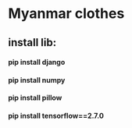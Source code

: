 # Myanmar clothes
## install lib:
#### pip install django
#### pip install numpy
#### pip install pillow
#### pip install tensorflow==2.7.0
